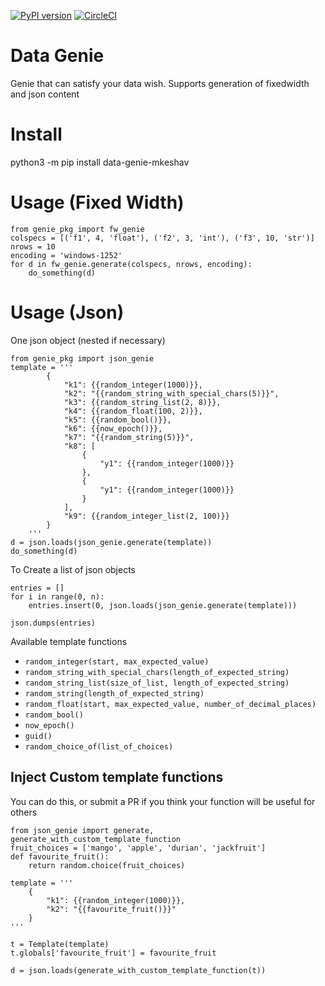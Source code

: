 [![PyPI version](https://badge.fury.io/py/data-genie-mkeshav.svg)](https://badge.fury.io/py/data-genie-mkeshav)
[![CircleCI](https://circleci.com/bb/mkeshav/data_genie.svg?style=svg)](https://circleci.com/bb/mkeshav/data_genie)

# Data Genie

Genie that can satisfy your data wish.
Supports generation of fixedwidth and json content

# Install
python3 -m pip install data-genie-mkeshav

# Usage (Fixed Width)
```
from genie_pkg import fw_genie
colspecs = [('f1', 4, 'float'), ('f2', 3, 'int'), ('f3', 10, 'str')]
nrows = 10
encoding = 'windows-1252'
for d in fw_genie.generate(colspecs, nrows, encoding):
    do_something(d)
```

# Usage (Json)
One json object (nested if necessary)

```
from genie_pkg import json_genie
template = '''
        {
            "k1": {{random_integer(1000)}},
            "k2": "{{random_string_with_special_chars(5)}}",
            "k3": {{random_string_list(2, 8)}},
            "k4": {{random_float(100, 2)}},
            "k5": {{random_bool()}},
            "k6": {{now_epoch()}},
            "k7": "{{random_string(5)}}",
            "k8": [
                {
                    "y1": {{random_integer(1000)}}
                },
                {
                    "y1": {{random_integer(1000)}}
                }
            ],
            "k9": {{random_integer_list(2, 100)}}
        }
    '''
d = json.loads(json_genie.generate(template))
do_something(d)
```

To Create a list of json objects
```
entries = []
for i in range(0, n):
    entries.insert(0, json.loads(json_genie.generate(template)))
        
json.dumps(entries)
```
Available template functions

- `random_integer(start, max_expected_value)`
- `random_string_with_special_chars(length_of_expected_string)`
- `random_string_list(size_of_list, length_of_expected_string)`
- `random_string(length_of_expected_string)`
- `random_float(start, max_expected_value, number_of_decimal_places)`
- `random_bool()`
- `now_epoch()`
- `guid()`
- `random_choice_of(list_of_choices)`

## Inject Custom template functions
You can do this, or submit a PR if you think your function will be useful for others

```
from json_genie import generate, generate_with_custom_template_function
fruit_choices = ['mango', 'apple', 'durian', 'jackfruit']
def favourite_fruit():
    return random.choice(fruit_choices)

template = '''
    {
        "k1": {{random_integer(1000)}},
        "k2": "{{favourite_fruit()}}"
    }
'''

t = Template(template)
t.globals['favourite_fruit'] = favourite_fruit

d = json.loads(generate_with_custom_template_function(t))
```